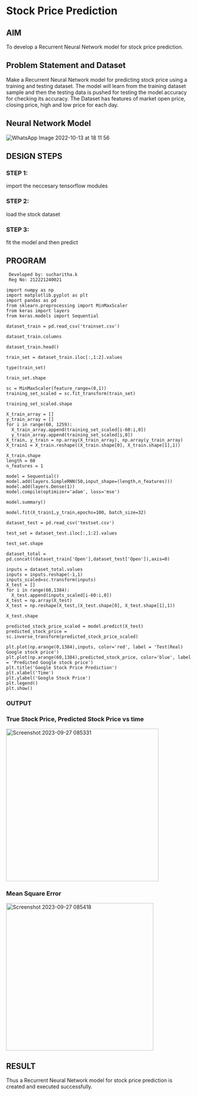 # Stock Price Prediction

## AIM

To develop a Recurrent Neural Network model for stock price prediction.

## Problem Statement and Dataset
Make a Recurrent Neural Network model for predicting stock price using a training and testing dataset. The model will learn from the training dataset sample and then the testing data is pushed for testing the model accuracy for checking its accuracy. The Dataset has features of market open price, closing price, high and low price for each day.
## Neural Network Model
![WhatsApp Image 2022-10-13 at 18 11 56](https://github.com/charansai0/rnn-stock-price-prediction/assets/94296221/8cac7b95-6ec7-482f-bf96-acb12f87a12e)


## DESIGN STEPS

### STEP 1:
import the neccesary tensorflow modules

### STEP 2:
load the stock dataset

### STEP 3:
fit the model and then predict

## PROGRAM
```
 Developed by: sucharitha.k
 Reg No: 212221240021
```
```
import numpy as np
import matplotlib.pyplot as plt
import pandas as pd
from sklearn.preprocessing import MinMaxScaler
from keras import layers
from keras.models import Sequential

dataset_train = pd.read_csv('trainset.csv')

dataset_train.columns

dataset_train.head()

train_set = dataset_train.iloc[:,1:2].values

type(train_set)

train_set.shape

sc = MinMaxScaler(feature_range=(0,1))
training_set_scaled = sc.fit_transform(train_set)

training_set_scaled.shape

X_train_array = []
y_train_array = []
for i in range(60, 1259):
  X_train_array.append(training_set_scaled[i-60:i,0])
  y_train_array.append(training_set_scaled[i,0])
X_train, y_train = np.array(X_train_array), np.array(y_train_array)
X_train1 = X_train.reshape((X_train.shape[0], X_train.shape[1],1))

X_train.shape
length = 60
n_features = 1

model = Sequential()
model.add(layers.SimpleRNN(50,input_shape=(length,n_features)))
model.add(layers.Dense(1))
model.compile(optimizer='adam', loss='mse')

model.summary()

model.fit(X_train1,y_train,epochs=100, batch_size=32)

dataset_test = pd.read_csv('testset.csv')

test_set = dataset_test.iloc[:,1:2].values

test_set.shape

dataset_total = pd.concat((dataset_train['Open'],dataset_test['Open']),axis=0)

inputs = dataset_total.values
inputs = inputs.reshape(-1,1)
inputs_scaled=sc.transform(inputs)
X_test = []
for i in range(60,1384):
  X_test.append(inputs_scaled[i-60:i,0])
X_test = np.array(X_test)
X_test = np.reshape(X_test,(X_test.shape[0], X_test.shape[1],1))

X_test.shape

predicted_stock_price_scaled = model.predict(X_test)
predicted_stock_price = sc.inverse_transform(predicted_stock_price_scaled)

plt.plot(np.arange(0,1384),inputs, color='red', label = 'Test(Real) Google stock price')
plt.plot(np.arange(60,1384),predicted_stock_price, color='blue', label = 'Predicted Google stock price')
plt.title('Google Stock Price Prediction')
plt.xlabel('Time')
plt.ylabel('Google Stock Price')
plt.legend()
plt.show()
```
### OUTPUT

### True Stock Price, Predicted Stock Price vs time
<img width="413" alt="Screenshot 2023-09-27 085331" src="https://github.com/charansai0/rnn-stock-price-prediction/assets/94296221/b1d211a6-8ade-4964-8d90-3af607473f5f">



### Mean Square Error
<img width="399" alt="Screenshot 2023-09-27 085418" src="https://github.com/charansai0/rnn-stock-price-prediction/assets/94296221/1ca7c903-bd50-407a-a8a2-0f494eba8938">



## RESULT
Thus a Recurrent Neural Network model for stock price prediction is created and executed successfully.
